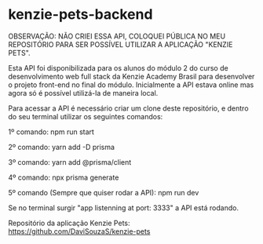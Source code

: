 # kenzie-pets-backend

OBSERVAÇÃO: NÃO CRIEI ESSA API, COLOQUEI PÚBLICA NO MEU REPOSITÓRIO PARA SER POSSÍVEL UTILIZAR A APLICAÇÃO "KENZIE PETS". 

Esta API foi disponibilizada para os alunos do módulo 2 do curso de desenvolvimento web full stack da Kenzie Academy Brasil para desenvolver o projeto front-end no final do módulo. Inicialmente a API estava online mas agora só é possível utilizá-la de maneira local.

Para acessar a API é necessário criar um clone deste repositório, e dentro do seu terminal utilizar os seguintes comandos: 

1º comando: npm run start 

2º comando: yarn add -D prisma

3º comando: yarn add @prisma/client

4º comando: npx prisma generate

5º comando (Sempre que quiser rodar a API): npm run dev 

Se no terminal surgir "app listenning at port: 3333" a API está rodando. 

Repositório da aplicação Kenzie Pets: https://github.com/DaviSouzaS/kenzie-pets
